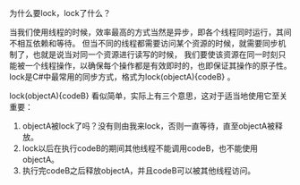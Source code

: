 

为什么要lock，lock了什么？

  当我们使用线程的时候，效率最高的方式当然是异步，即各个线程同时运行，其间不相互依赖和等待。
但当不同的线程都需要访问某个资源的时候，就需要同步机制了，也就是说当对同一个资源进行读写的时候，
我们要使该资源在同一时刻只能被一个线程操作，以确保每个操作都是有效即时的，也即保证其操作的原子性。
lock是C#中最常用的同步方式，格式为lock(objectA){codeB} 。


lock(objectA){codeB} 看似简单，实际上有三个意思，这对于适当地使用它至关重要：

  1. objectA被lock了吗？没有则由我来lock，否则一直等待，直至objectA被释放。
  2. lock以后在执行codeB的期间其他线程不能调用codeB，也不能使用objectA。
  3. 执行完codeB之后释放objectA，并且codeB可以被其他线程访问。
